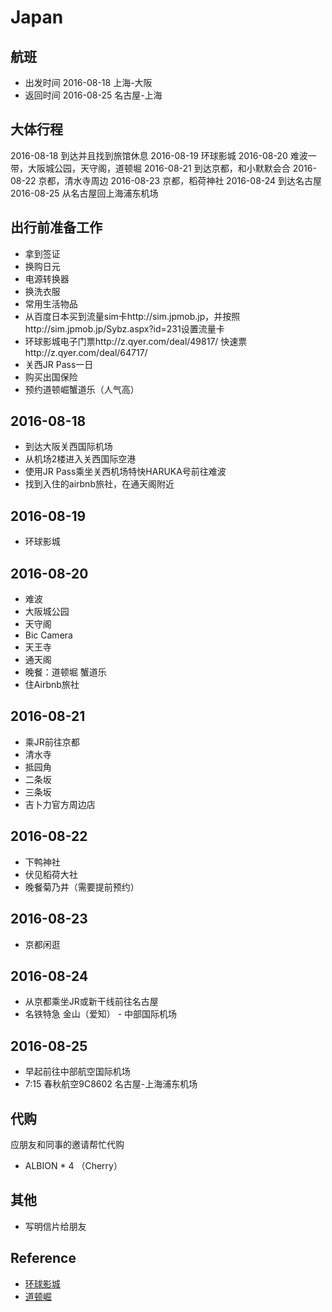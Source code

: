 # Japan

## 航班
- 出发时间 2016-08-18 上海-大阪
- 返回时间 2016-08-25 名古屋-上海

## 大体行程
2016-08-18  到达并且找到旅馆休息
2016-08-19  环球影城
2016-08-20  难波一带，大阪城公园，天守阁，道顿堀
2016-08-21  到达京都，和小默默会合
2016-08-22  京都，清水寺周边
2016-08-23  京都，稻荷神社
2016-08-24  到达名古屋
2016-08-25  从名古屋回上海浦东机场

## 出行前准备工作
- 拿到签证
- 换购日元
- 电源转换器
- 换洗衣服
- 常用生活物品
- 从百度日本买到流量sim卡http://sim.jpmob.jp，并按照http://sim.jpmob.jp/Sybz.aspx?id=231设置流量卡
- 环球影城电子门票http://z.qyer.com/deal/49817/ 快速票http://z.qyer.com/deal/64717/
- 关西JR Pass一日
- 购买出国保险
- 预约道顿崛蟹道乐（人气高）

## 2016-08-18
- 到达大阪关西国际机场
- 从机场2楼进入关西国际空港
- 使用JR Pass乘坐关西机场特快HARUKA号前往难波
- 找到入住的airbnb旅社，在通天阁附近

## 2016-08-19
- 环球影城

## 2016-08-20  
- 难波
- 大阪城公园
- 天守阁
- Bic Camera
- 天王寺
- 通天阁
- 晚餐：道顿堀 蟹道乐
- 住Airbnb旅社

## 2016-08-21
- 乘JR前往京都
- 清水寺
- 抵园角
- 二条坂
- 三条坂
- 吉卜力官方周边店


## 2016-08-22
- 下鸭神社
- 伏见稻荷大社
- 晚餐菊乃井（需要提前预约）

## 2016-08-23
- 京都闲逛

## 2016-08-24
- 从京都乘坐JR或新干线前往名古屋
- 名铁特急 金山（爱知） - 中部国际机场

## 2016-08-25
- 早起前往中部航空国际机场
- 7:15 春秋航空9C8602 名古屋-上海浦东机场

## 代购
 应朋友和同事的邀请帮忙代购
 * ALBION * 4 （Cherry）

## 其他
 * 写明信片给朋友

## Reference
- [环球影城](http://www.usj.co.jp/)
- [道顿崛](http://douraku.co.jp.c.at.hp.transer.com/)
